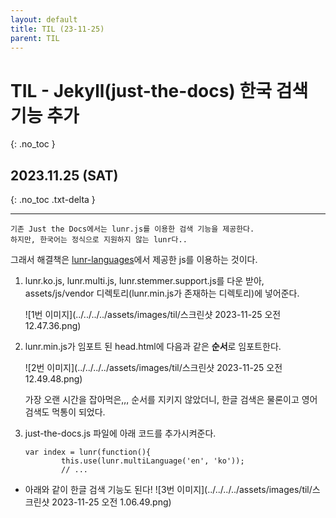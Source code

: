 ```yaml
---
layout: default
title: TIL (23-11-25)
parent: TIL
---
```


# TIL - Jekyll(just-the-docs) 한국 검색 기능 추가
{: .no_toc }

## 2023.11.25 (SAT)
{: .no_toc .txt-delta }

---

    기존 Just the Docs에서는 lunr.js를 이용한 검색 기능을 제공한다.
    하지만, 한국어는 정식으로 지원하지 않는 lunr다..

그래서 해결책은 [lunr-languages](https://github.com/MihaiValentin/lunr-languages)에서 제공한 js를 이용하는 것이다.

1. lunr.ko.js, lunr.multi.js, lunr.stemmer.support.js를 다운 받아, assets/js/vendor 디렉토리(lunr.min.js가 존재하는 디렉토리)에 넣어준다.

    ![1번 이미지](../../../../assets/images/til/스크린샷 2023-11-25 오전 12.47.36.png)

2. lunr.min.js가 임포트 된 head.html에 다음과 같은 **순서**로 임포트한다.

    ![2번 이미지](../../../../assets/images/til/스크린샷 2023-11-25 오전 12.49.48.png)

    가장 오랜 시간을 잡아먹은,,, 순서를 지키지 않았더니, 한글 검색은 물론이고 영어 검색도 먹통이 되었다.

3. just-the-docs.js 파일에 아래 코드를 추가시켜준다.

    ```javascipt
    var index = lunr(function(){
            this.use(lunr.multiLanguage('en', 'ko'));
            // ...
    ```

- 아래와 같이 한글 검색 기능도 된다!
    ![3번 이미지](../../../../assets/images/til/스크린샷 2023-11-25 오전 1.06.49.png)